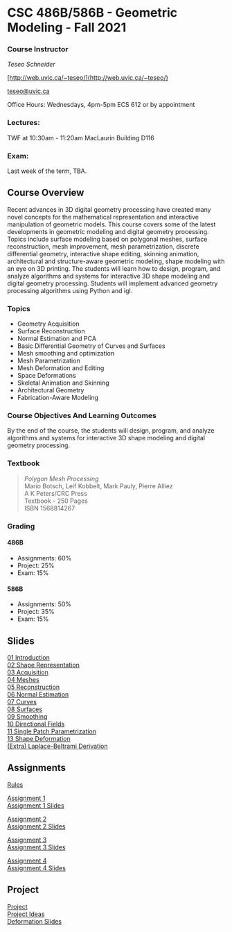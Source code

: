 # CSC 486B/586B - Geometric Modeling - Fall 2021

### Course Instructor
*Teseo Schneider*

[http://web.uvic.ca/~teseo/](http://web.uvic.ca/~teseo/)

[teseo@uvic.ca](mailto:teseo@uvic.ca)

Office Hours: Wednesdays, 4pm-5pm ECS 612 or by appointment

### Lectures:
TWF at 10:30am - 11:20am
MacLaurin Building D116

### Exam:

Last week of the term, TBA.

## Course Overview

Recent advances in 3D digital geometry processing have created many novel concepts for the mathematical representation and interactive manipulation of geometric models. This course covers some of the latest developments in geometric modeling and digital geometry processing. Topics include surface modeling based on polygonal meshes, surface reconstruction, mesh improvement, mesh parametrization, discrete differential geometry, interactive shape editing, skinning animation, architectural and structure-aware geometric modeling, shape modeling with an eye on 3D printing. The students will learn how to design, program, and analyze algorithms and systems for interactive 3D shape modeling and digital geometry processing.
Students will implement advanced geometry processing algorithms using Python and igl.

### Topics

* Geometry Acquisition
* Surface Reconstruction
* Normal Estimation and PCA
* Basic Differential Geometry of Curves and Surfaces
* Mesh smoothing and optimization
* Mesh Parametrization
* Mesh Deformation and Editing
* Space Deformations
* Skeletal Animation and Skinning
* Architectural Geometry
* Fabrication-Aware Modeling

### Course Objectives And Learning Outcomes

By the end of the course, the students will design, program, and analyze algorithms and systems for interactive 3D shape modeling and digital geometry processing.


### Textbook
> *Polygon Mesh Processing*<br>
>Mario Botsch, Leif Kobbelt, Mark Pauly, Pierre Alliez<br>
>A K Peters/CRC Press<br>
>Textbook - 250 Pages<br>
>ISBN 1568814267<br>

### Grading

#### 486B
- Assignments: 60%
- Project: 25%
- Exam: 15%

#### 586B
- Assignments: 50%
- Project: 35%
- Exam: 15%

## Slides

[01 Introduction](slides/01%20-%20Introduction.pdf)</br>
[02 Shape Representation](slides/02%20-%20Shape%20Representation.pdf)</br>
[03 Acquisition](slides/03%20-%20Acquisition.pdf)</br>
[04 Meshes](slides/04%20-%20Meshes.pdf)</br>
[05 Reconstruction](slides/05%20-%20Reconstruction.pdf)</br>
[06 Normal Estimation](slides/06%20-%20Normal%20Estimation.pdf)</br>
[07 Curves](slides/07%20-%20Curves.pdf)</br>
[08 Surfaces](slides/08%20-%20Surfaces.pdf)</br>
[09 Smoothing](slides/09%20-%20Smoothing.pdf)</br>
[10 Directional Fields](slides/10%20-%20Directional%20Fields.pdf)</br>
[11 Single Patch Parametrization](slides/11%20-%20Single%20Patch%20Parametrization.pdf)</br>
[13 Shape Deformation ](slides/13%20-%20Shape%20Deformation.pdf)</br>
[(Extra) Laplace-Beltrami Derivation](slides/55%20-%20Cotangent%20Laplacian.pdf)</br>
## Assignments

[Rules](RULES.md)

[Assignment 1](Assignment1/README.md)</br>
[Assignment 1 Slides](slides/A1%20-%20Assignment%201.pdf)

[Assignment 2](Assignment2/README.md)</br>
[Assignment 2 Slides](slides/A2%20-%20Assignment%202.pdf)

[Assignment 3](Assignment3/README.md)</br>
[Assignment 3 Slides](slides/A3%20-%20Assignment%203.pdf)

[Assignment 4](Assignment4/README.md)</br>
[Assignment 4 Slides](slides/A4%20-%20Assignment%204.pdf)

## Project

[Project](Project/README.md)</br>
[Project Ideas](slides/56%20-%20Project%20Ideas.pdf)</br>
[Deformation Slides](slides/A5%20-%20Assignment%205.pdf)